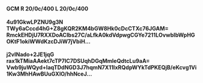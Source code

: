 #### GCM R 20/0c/400 L 20/0c/400
**4u91GkwLPZNU9g3N**<br/>**TWy6aCccd4hG+Z8gKQR2KM4bGW8Hk0cDcCTXc76JGAM=**<br/>**RmckEHDjU7RXXDoACIbs27C/aLfkA0kdVdpwgCGYe7211LOvwblbWpHGOKtF1okiWWdKzcDJiW7jVbiH...**<br/><br/>
**j2vINado+2JE1jqG**<br/>**rax1kTMiaAAekt7cTP7lC7DSUqhDGqMmleQdtcLu9aA=**<br/>**Vwb9juWQyd+laqTDdNGD3J7hqmN7X11lxRQdpWYkTdPKEQjB/eKcvg1Vi1Kw3MhHAwBUuGXIO/hhNceJ...**